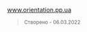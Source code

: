 <a href="https://dmitriy-1986.github.io/Orientation/">www.orientation.pp.ua</a>

> <small>Створено - 06.03.2022</small>



